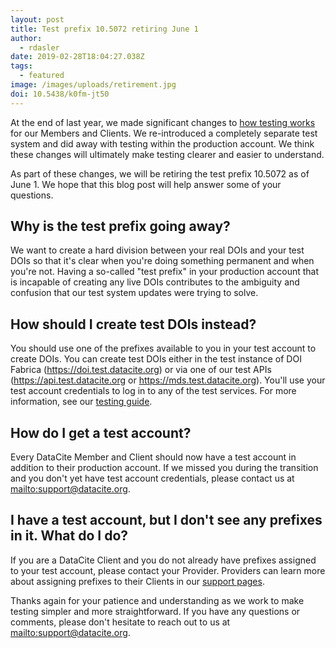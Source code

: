 ```yaml
---
layout: post
title: Test prefix 10.5072 retiring June 1
author:
  - rdasler
date: 2019-02-28T18:04:27.038Z
tags:
  - featured
image: /images/uploads/retirement.jpg
doi: 10.5438/k0fm-jt50
---
```

At the end of last year, we made significant changes to [how testing works](https://doi.org/10.5438/6f6r-jf56) for our Members and Clients. We re-introduced a completely separate test system and did away with testing within the production account. We think these changes will ultimately make testing clearer and easier to understand. 

As part of these changes, we will be retiring the test prefix 10.5072 as of June 1. We hope that this blog post will help answer some of your questions. 

## Why is the test prefix going away? 

We want to create a hard division between your real DOIs and your test DOIs so that it's clear when you're doing something permanent and when you're not. Having a so-called "test prefix" in your production account that is incapable of creating any live DOIs contributes to the ambiguity and confusion that our test system updates were trying to solve. 

## How should I create test DOIs instead? 

You should use one of the prefixes available to you in your test account to create DOIs. You can create test DOIs either in the test instance of DOI Fabrica (<https://doi.test.datacite.org>) or via one of our test APIs (https://api.test.datacite.org or https://mds.test.datacite.org). You'll use your test account credentials to log in to any of the test services. For more information, see our [testing guide](https://support.datacite.org/docs/testing-guide). 

## How do I get a test account?

Every DataCite Member and Client should now have a test account in addition to their production account. If we missed you during the transition and you don't yet have test account credentials, please contact us at <mailto:support@datacite.org>. 

## I have a test account, but I don't see any prefixes in it. What do I do? 
If you are a DataCite Client and you do not already have prefixes assigned to your test account, please contact your Provider. Providers can learn more about assigning prefixes to their Clients in our [support pages](https://support.datacite.org/docs/create-a-client-in-fabrica-test#section-assign-a-prefix).

Thanks again for your patience and understanding as we work to make testing simpler and more straightforward. If you have any questions or comments, please don't hesitate to reach out to us at <mailto:support@datacite.org>.
